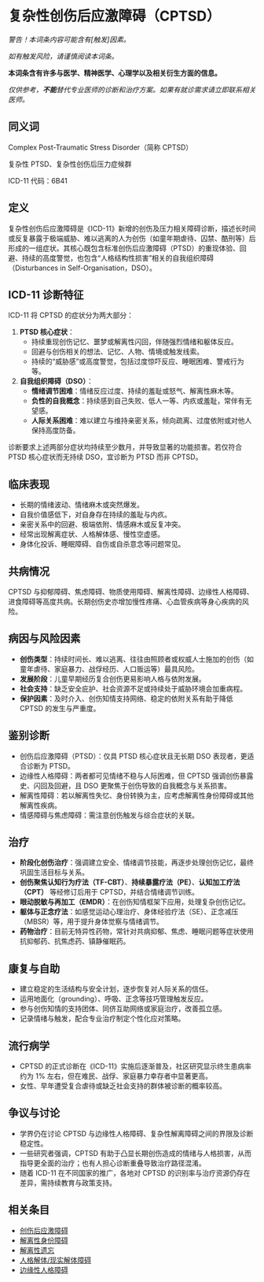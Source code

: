 # 复杂性创伤后应激障碍（CPTSD）

**警告！本词条内容可能含有*[触发]*因素。**

_如有触发风险，请谨慎阅读本词条。_

**本词条含有许多与医学、精神医学、心理学以及相关衍生方面的信息。**

_仅供参考，**不能**替代专业医师的诊断和治疗方案。如果有就诊需求请立即联系相关医师。_

## 同义词

Complex Post-Traumatic Stress Disorder（简称 CPTSD）

复杂性 PTSD、复杂性创伤后压力症候群

ICD-11 代码：6B41

## 定义

复杂性创伤后应激障碍是《ICD-11》新增的创伤及压力相关障碍诊断，描述长时间或反复暴露于极端威胁、难以逃离的人为创伤（如童年期虐待、囚禁、酷刑等）后形成的一组症状。其核心既包含标准创伤后应激障碍（PTSD）的重现体验、回避、持续的高度警觉，也包含“人格结构性损害”相关的自我组织障碍（Disturbances in Self-Organisation，DSO）。

## ICD-11 诊断特征

ICD-11 将 CPTSD 的症状分为两大部分：

1. **PTSD 核心症状**：
   * 持续重现创伤记忆、噩梦或解离性闪回，伴随强烈情绪和躯体反应。
   * 回避与创伤相关的想法、记忆、人物、情境或触发线索。
   * 持续的“威胁感”或高度警觉，包括过度惊吓反应、睡眠困难、警戒行为等。
2. **自我组织障碍（DSO）**：
   * **情绪调节困难**：情绪反应过度、持续的羞耻或怒气、解离性麻木等。
   * **负性的自我概念**：持续感到自己失败、低人一等、内疚或羞耻，常伴有无望感。
   * **人际关系困难**：难以建立与维持亲密关系，倾向疏离、过度依附或对他人保持高度防备。

诊断要求上述两部分症状均持续至少数月，并导致显著的功能损害。若仅符合 PTSD 核心症状而无持续 DSO，宜诊断为 PTSD 而非 CPTSD。

## 临床表现

* 长期的情绪波动、情绪麻木或突然爆发。
* 自我价值感低下，对自身存在持续的羞耻与内疚。
* 亲密关系中的回避、极端依附、情感麻木或反复冲突。
* 经常出现解离症状、人格解体感、慢性空虚感。
* 身体化投诉、睡眠障碍、自伤或自杀意念等问题常见。

## 共病情况

CPTSD 与抑郁障碍、焦虑障碍、物质使用障碍、解离性障碍、边缘性人格障碍、进食障碍等高度共病。长期创伤史亦增加慢性疼痛、心血管疾病等身心疾病的风险。

## 病因与风险因素

* **创伤类型**：持续时间长、难以逃离、往往由照顾者或权威人士施加的创伤（如童年虐待、家庭暴力、战俘经历、人口贩运等）最具风险。
* **发展阶段**：儿童早期经历复合创伤更易影响人格与依附发展。
* **社会支持**：缺乏安全庇护、社会资源不足或持续处于威胁环境会加重病程。
* **保护因素**：及时介入、创伤知情支持网络、稳定的依附关系有助于降低 CPTSD 的发生与严重度。

## 鉴别诊断

* 创伤后应激障碍（PTSD）：仅具 PTSD 核心症状且无长期 DSO 表现者，更适合诊断为 PTSD。
* 边缘性人格障碍：两者都可见情绪不稳与人际困难，但 CPTSD 强调创伤暴露史、闪回及回避，且 DSO 更聚焦于创伤导致的自我概念与关系损害。
* 解离性障碍：若以解离性失忆、身份转换为主，应考虑解离性身份障碍或其他解离性疾病。
* 情感障碍与焦虑障碍：需注意创伤触发与综合症状的关联。

## 治疗

* **阶段化创伤治疗**：强调建立安全、情绪调节技能，再逐步处理创伤记忆，最终巩固生活目标与关系。
* **创伤聚焦认知行为疗法（TF-CBT）**、**持续暴露疗法（PE）**、**认知加工疗法（CPT）** 等经修订后用于 CPTSD，并结合情绪调节训练。
* **眼动脱敏与再加工（EMDR）**：在创伤知情框架下应用，处理复杂创伤记忆。
* **躯体与正念疗法**：如感觉运动心理治疗、身体经验疗法（SE）、正念减压（MBSR）等，用于提升身体觉察与情绪调节。
* **药物治疗**：目前无特异性药物，常针对共病抑郁、焦虑、睡眠问题等症状使用抗抑郁药、抗焦虑药、镇静催眠药。

## 康复与自助

* 建立稳定的生活结构与安全计划，逐步恢复对人际关系的信任。
* 运用地面化（grounding）、呼吸、正念等技巧管理触发反应。
* 参与创伤知情的支持团体、同侪互助网络或家庭治疗，改善孤立感。
* 记录情绪与触发，配合专业治疗制定个性化应对策略。

## 流行病学

* CPTSD 的正式诊断在《ICD-11》实施后逐渐普及，社区研究显示终生患病率约为 1% 左右，但在难民、战俘、家庭暴力幸存者中显著更高。
* 女性、早年遭受复合虐待或缺乏社会支持的群体被诊断的概率较高。

## 争议与讨论

* 学界仍在讨论 CPTSD 与边缘性人格障碍、复杂性解离障碍之间的界限及诊断稳定性。
* 一些研究者强调，CPTSD 有助于凸显长期创伤造成的情绪与人格损害，从而指导更全面的治疗；也有人担心诊断重叠导致治疗路径混淆。
* 随着 ICD-11 在不同国家的推广，各地对 CPTSD 的识别率与治疗资源仍存在差异，需持续教育与政策支持。

## 相关条目

* [创伤后应激障碍](创伤后应激障碍.md)
* [解离性身份障碍](解离性身份障碍.md)
* [解离性遗忘](解离性遗忘.md)
* [人格解体/现实解体障碍](人格解体现实解体障碍.md)
* [边缘性人格障碍](边缘性人格障碍.md)
